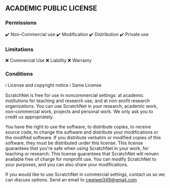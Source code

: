 ## ACADEMIC PUBLIC LICENSE

### Permissions
:heavy_check_mark: Non-Commercial use
:heavy_check_mark: Modification
:heavy_check_mark: Distribution
:heavy_check_mark: Private use

### Limitations
:x: Commercial Use
:x: Liability
:x: Warranty

### Conditions
:information_source: License and copyright notice
:information_source: Same License

ScratchNet is free for use in noncommercial settings: at academic institutions for teaching and research use, and at non-profit research organizations.
You can use ScratchNet in your research, academic work, non-commercial work, projects and personal work. We only ask you to credit us appropriately. 

You have the right to use the software, to distribute copies, to receive source code, to change the software and distribute your modifications or the modified software.
If you distribute verbatim or modified copies of this software, they must be distributed under this license.
This license guarantees that you're safe when using ScratchNet in your work, for teaching or research.
This license guarantees that ScratchNet will remain available free of charge for nonprofit use.
You can modify ScratchNet to your purposes, and you can also share your modifications.

If you would like to use ScratchNet in commercial settings, contact us so we can discuss options. Send an email to cweiwei349@gmail.com



